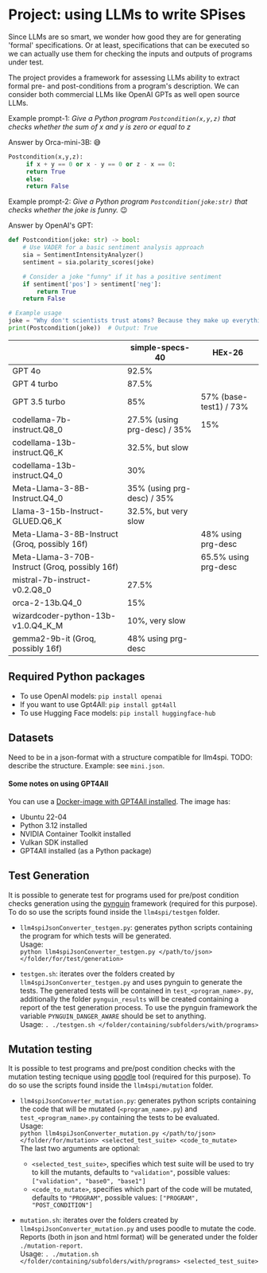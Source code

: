# Project: using LLMs to write SPises

Since LLMs are so smart, we wonder how good they are for generating 'formal' specifications. Or at least, specifications that can be executed so we can actually use them for checking the inputs and outputs of programs under test.

The project provides a framework for assessing LLMs ability to extract formal pre- and post-conditions from a program's description. We can consider both commercial LLMs like OpenAI GPTs as well open source LLMs.

Example prompt-1: _Give a Python program `Postcondition(x,y,z)` that checks whether the sum of x and y is zero or equal to z_

Answer by Orca-mini-3B: 😅

```python
Postcondition(x,y,z):
     if x + y == 0 or x - y == 0 or z - x == 0:
     return True
     else:
     return False
```

Example prompt-2: _Give a Python program `Postcondition(joke:str)` that checks whether the joke is funny._ 😉


Answer by OpenAI's GPT:

```python
def Postcondition(joke: str) -> bool:
    # Use VADER for a basic sentiment analysis approach
    sia = SentimentIntensityAnalyzer()
    sentiment = sia.polarity_scores(joke)

    # Consider a joke "funny" if it has a positive sentiment
    if sentiment['pos'] > sentiment['neg']:
        return True
    return False

# Example usage
joke = "Why don't scientists trust atoms? Because they make up everything!"
print(Postcondition(joke))  # Output: True
```



  |  | simple-specs-40 | HEx-26 |
  |--|----------|----|
  | GPT 4o          | 92.5%  |
  | GPT 4 turbo          | 87.5%  |
  | GPT 3.5 turbo        | 85%  | 57% (base-test1) / 73% |
  | codellama-7b-instruct.Q8_0           | 27.5% (using prg-desc) / 35%  | 15% |
  | codellama-13b-instruct.Q6_K          | 32.5%, but slow  |
  | codellama-13b-instruct.Q4_0 | 30% |
  | Meta-Llama-3-8B-Instruct.Q4_0 | 35% (using prg-desc) / 35%  |
  | Llama-3-15b-Instruct-GLUED.Q6_K | 32.5%, but very slow |
  | Meta-Llama-3-8B-Instruct (Groq, possibly 16f) |  | 48% using prg-desc |
  | Meta-Llama-3-70B-Instruct (Groq, possibly 16f) |  | 65.5% using prg-desc |
  | mistral-7b-instruct-v0.2.Q8_0      | 27.5%  |
  | orca-2-13b.Q4_0   | 15%  |
  | wizardcoder-python-13b-v1.0.Q4_K_M | 10%, very slow |
  | gemma2-9b-it (Groq, possibly 16f) | 48% using prg-desc |



## Required Python packages

* To use OpenAI models: `pip install openai`
* If you want to use Gpt4All: `pip install gpt4all`
* To use Hugging Face models: `pip install huggingface-hub`

## Datasets

Need to be in a json-format with a structure compatible for llm4spi. TODO: describe the structure. Example: see `mini.json`.

#### Some notes on using GPT4All

You can use a [Docker-image with GPT4All installed](https://hub.docker.com/r/morgaine/llm4spi). The image has:

* Ubuntu 22-04
* Python 3.12 installed
* NVIDIA Container Toolkit installed
* Vulkan SDK installed
* GPT4All installed (as a Python package)

## Test Generation

It is possible to generate test for programs used for pre/post condition checks generation using the [pynguin](https://www.pynguin.eu/) framework (required for this purpose).
To do so use the scripts found inside the `llm4spi/testgen` folder.
* `llm4spiJsonConverter_testgen.py`: generates python scripts containing the program for which tests will be generated. \
	Usage: \
      `python llm4spiJsonConverter_testgen.py </path/to/json> </folder/for/test/generation>`
	
* `testgen.sh`: iterates over the folders created by `llm4spiJsonConverter_testgen.py` and uses pynguin to generate the tests. The generated tests will be contained in `test_<program_name>.py`, additionally the folder `pynguin_results` will be created containing a report of the test generation process. To use the pynguin framework the variable `PYNGUIN_DANGER_AWARE` should be set to anything. \
 Usage: `. ./testgen.sh </folder/containing/subfolders/with/programs>`


## Mutation testing

It is possible to test programs and pre/post condition checks with the mutation testing tecnique using [poodle](https://poodle.readthedocs.io/en/latest/mutation.html) tool (required for this purpose). To do so use the scripts found inside the `llm4spi/mutation` folder.
* `llm4spiJsonConverter_mutation.py`: generates python scripts containing the code that will be mutated (`<program_name>.py`) and `test_<program_name>.py`  containing the tests to be evaluated. \
	Usage: \
       `python llm4spiJsonConverter_mutation.py </path/to/json> </folder/for/mutation> <selected_test_suite> <code_to_mutate>` \
	The last two arguments are optional:
	* `<selected_test_suite>`, specifies which test suite will be used to try to kill the mutants, 
	defaults to `"validation"`, possible values: `["validation", "base0", "base1"]`
	*  `<code_to_mutate>`, specifies which part of the code will be mutated, defaults to `"PROGRAM"`, possible values: `["PROGRAM", "POST_CONDITION"]`
	
* `mutation.sh`: iterates over the folders created by `llm4spiJsonConverter_mutation.py` and uses poodle to mutate the code. Reports (both in json and html format) will be generated under the folder `./mutation-report`. \
 Usage: `. ./mutation.sh </folder/containing/subfolders/with/programs> <selected_test_suite>`
